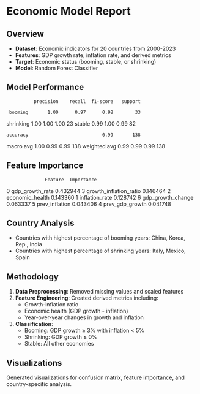 
# Economic Model Report

## Overview
- **Dataset**: Economic indicators for 20 countries from 2000-2023
- **Features**: GDP growth rate, inflation rate, and derived metrics
- **Target**: Economic status (booming, stable, or shrinking)
- **Model**: Random Forest Classifier

## Model Performance
              precision    recall  f1-score   support

     booming       1.00      0.97      0.98        33
   shrinking       1.00      1.00      1.00        23
      stable       0.99      1.00      0.99        82

    accuracy                           0.99       138
   macro avg       1.00      0.99      0.99       138
weighted avg       0.99      0.99      0.99       138


## Feature Importance
                  Feature  Importance
0         gdp_growth_rate    0.432944
3  growth_inflation_ratio    0.146464
2         economic_health    0.143360
1          inflation_rate    0.128742
6       gdp_growth_change    0.063337
5          prev_inflation    0.043406
4         prev_gdp_growth    0.041748

## Country Analysis
- Countries with highest percentage of booming years: China, Korea, Rep., India
- Countries with highest percentage of shrinking years: Italy, Mexico, Spain

## Methodology
1. **Data Preprocessing**: Removed missing values and scaled features
2. **Feature Engineering**: Created derived metrics including:
   - Growth-inflation ratio
   - Economic health (GDP growth - inflation)
   - Year-over-year changes in growth and inflation
3. **Classification**: 
   - Booming: GDP growth ≥ 3% with inflation < 5%
   - Shrinking: GDP growth ≤ 0%
   - Stable: All other economies

## Visualizations
Generated visualizations for confusion matrix, feature importance, and country-specific analysis.
